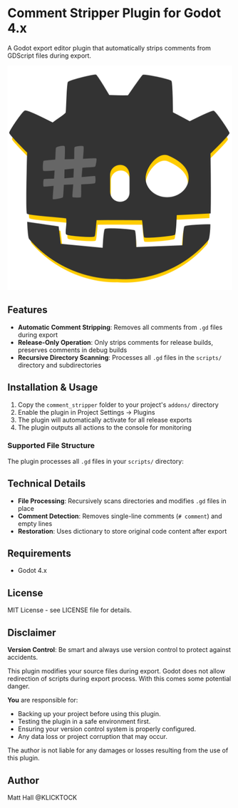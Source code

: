 # Comment Stripper Plugin for Godot 4.x

A Godot export editor plugin that automatically strips comments from GDScript files during export.

![Godot Comment Stripper Icon](./icon.svg)

## Features

- **Automatic Comment Stripping**: Removes all comments from `.gd` files during export
- **Release-Only Operation**: Only strips comments for release builds, preserves comments in debug builds
- **Recursive Directory Scanning**: Processes all `.gd` files in the `scripts/` directory and subdirectories

## Installation & Usage

1. Copy the `comment_stripper` folder to your project's `addons/` directory
2. Enable the plugin in Project Settings → Plugins
3. The plugin will automatically activate for all release exports
4. The plugin outputs all actions to the console for monitoring

### Supported File Structure

The plugin processes all `.gd` files in your `scripts/` directory:

## Technical Details

- **File Processing**: Recursively scans directories and modifies `.gd` files in place
- **Comment Detection**: Removes single-line comments (`# comment`) and empty lines
- **Restoration**: Uses dictionary to store original code content after export

## Requirements

- Godot 4.x

## License

MIT License - see LICENSE file for details.

## Disclaimer

**Version Control**: Be smart and always use version control to protect against accidents.

This plugin modifies your source files during export. Godot does not allow redirection of scripts during export process. With this comes some potential danger.

**You** are responsible for:

- Backing up your project before using this plugin.
- Testing the plugin in a safe environment first.
- Ensuring your version control system is properly configured.
- Any data loss or project corruption that may occur.

The author is not liable for any damages or losses resulting from the use of this plugin.

## Author

Matt Hall
@KLICKTOCK